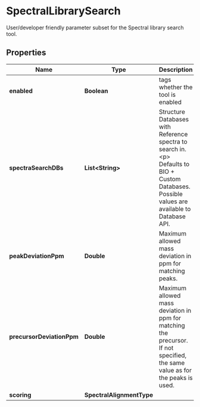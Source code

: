 

# SpectralLibrarySearch

User/developer friendly parameter subset for the Spectral library search tool.

## Properties

| Name | Type | Description | Notes |
|------------ | ------------- | ------------- | -------------|
|**enabled** | **Boolean** | tags whether the tool is enabled |  [optional] |
|**spectraSearchDBs** | **List&lt;String&gt;** | Structure Databases with Reference spectra to search in.  &lt;p&gt;  Defaults to BIO + Custom Databases. Possible values are available to Database API. |  [optional] |
|**peakDeviationPpm** | **Double** | Maximum allowed mass deviation in ppm for matching peaks. |  [optional] |
|**precursorDeviationPpm** | **Double** | Maximum allowed mass deviation in ppm for matching the precursor. If not specified, the same value as for the peaks is used. |  [optional] |
|**scoring** | **SpectralAlignmentType** |  |  [optional] |



